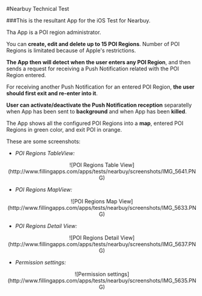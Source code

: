 #Nearbuy Technical Test

###This is the resultant App for the iOS Test for Nearbuy.

Tha App is a POI region administrator.

You can **create, edit and delete up to 15 POI Regions**. Number of POI Regions is limitated because of Apple's restrictions.

**The App then will detect when the user enters any POI Region**, and then sends a request for receiving a Push Notification related with the POI Region entered.

For receiving another Push Notification for an entered POI Region, **the user should first exit and re-enter into it**.

**User can activate/deactivate the Push Notification reception** separatelly when App has been sent to **background** and when App has been **killed**.

The App shows all the configured POI Regions into a **map**, entered POI Regions in green color, and exit POI in orange.


These are some screenshots:

- *POI Regions TableView:*

<p align="center">
![POI Regions Table View](http://www.fillingapps.com/apps/tests/nearbuy/screenshots/IMG_5641.PNG)


- *POI Regions MapView:*

<p align="center">
![POI Regions Map View](http://www.fillingapps.com/apps/tests/nearbuy/screenshots/IMG_5633.PNG)


- *POI Regions Detail View:*

<p align="center">
![POI Regions Detail View](http://www.fillingapps.com/apps/tests/nearbuy/screenshots/IMG_5637.PNG)


- *Permission settings:*

<p align="center">
![Permission settings](http://www.fillingapps.com/apps/tests/nearbuy/screenshots/IMG_5635.PNG)


